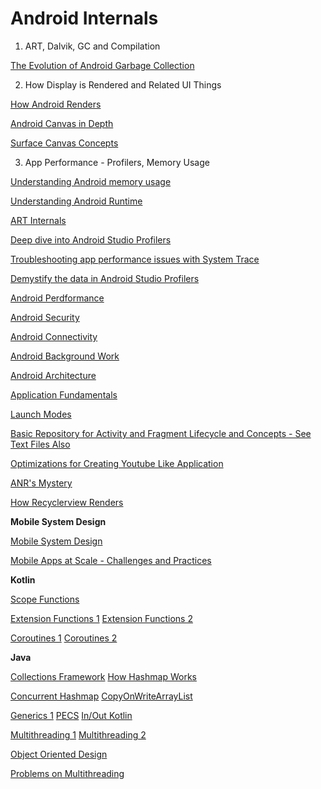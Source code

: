 # Android Internals

1. ART, Dalvik, GC and Compilation

[The Evolution of Android Garbage Collection](https://www.youtube.com/watch?v=oKMsPrDMprE)

2. How Display is Rendered and Related UI Things

[How Android Renders](https://www.youtube.com/watch?v=zdQRIYOST64)

[Android Canvas in Depth](https://www.youtube.com/watch?v=jlKrTTdTCUE)

[Surface Canvas Concepts](https://stackoverflow.com/questions/4576909/understanding-canvas-and-surface-concepts)

3. App Performance - Profilers, Memory Usage

[Understanding Android memory usage](https://www.youtube.com/watch?v=w7K0jio8afM)

[Understanding Android Runtime](https://www.youtube.com/watch?v=1uLzSXWWfDg)

[ART Internals](https://www.youtube.com/watch?v=vU7Rhcl9x5o)

[Deep dive into Android Studio Profilers](https://www.youtube.com/watch?v=LGVbpobV-Yg)

[Troubleshooting app performance issues with System Trace](https://www.youtube.com/watch?v=EjmIit_amnE)

[Demystify the data in Android Studio Profilers](https://www.youtube.com/watch?v=v4kCRZ_O4Lc)

[Android Perdformance](https://developer.android.com/topic/performance)

[Android Security](https://developer.android.com/topic/security/best-practices)

[Android Connectivity](https://developer.android.com/guide/topics/connectivity)

[Android Background Work](https://developer.android.com/guide/background)

[Android Architecture](https://developer.android.com/topic/architecture)

[Application Fundamentals](https://developer.android.com/guide/components/fundamentals)

[Launch Modes](https://medium.com/mindorks/android-launch-mode-787d28952959)

[Basic Repository for Activity and Fragment Lifecycle and Concepts - See Text Files Also](https://github.com/embydextrous/AndroidInterview)

[Optimizations for Creating Youtube Like Application](https://github.com/embydextrous/Interview/blob/main/fastvideosandroid.txt)

[ANR's Mystery](https://www.amanjeet.me/demystifying-the-anrs-puzzle/)

[How Recyclerview Renders](https://proandroiddev.com/recycler-view-internals-i-birth-of-viewholder-ae536760839c)


**Mobile System Design**

[Mobile System Design](https://github.com/weeeBox/mobile-system-design)

[Mobile Apps at Scale - Challenges and Practices](https://www.amazon.in/Building-Mobile-Apps-Scale-Engineering/dp/1638778868)

**Kotlin**

[Scope Functions](https://github.com/embydextrous/Interview/blob/main/kotlin/ScopedFunctions.kt)

[Extension Functions 1](https://github.com/embydextrous/Interview/blob/main/kotlin/ExtensionFunctions.kt)
[Extension Functions 2](https://github.com/embydextrous/Interview/blob/main/kotlin/ExtensionFunctions2.kt)

[Coroutines 1](https://www.udemy.com/course/kotlin-coroutines-in-android)
[Coroutines 2](https://www.udemy.com/course/coroutines-on-android)

**Java**

[Collections Framework](https://www.programiz.com/java-programming/collections)
[How Hashmap Works](https://howtodoinjava.com/java/collections/hashmap/how-hashmap-works-in-java/)

[Concurrent Hashmap](https://dzone.com/articles/how-concurrenthashmap-works-internally-in-java)
[CopyOnWriteArrayList](https://howtodoinjava.com/java/collections/java-copyonwritearraylist/)

[Generics 1](https://howtodoinjava.com/java/generics/complete-java-generics-tutorial/)
[PECS](https://howtodoinjava.com/java/generics/java-generics-what-is-pecs-producer-extends-consumer-super/)
[In/Out Kotlin](https://kotlinlang.org/docs/generics.html#generic-constraints)

[Multithreading 1](https://www.udemy.com/course/java-multithreading/)
[Multithreading 2](https://www.udemy.com/course/java-multithreading-concurrency-performance-optimization)

[Object Oriented Design](https://github.com/embydextrous/Interview/tree/main/Java/ood)

[Problems on Multithreading](https://www.educative.io/courses/java-multithreading-for-senior-engineering-interviews)
